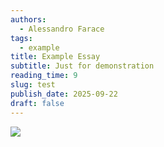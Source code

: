 ```yaml
---
authors:
  - Alessandro Farace
tags:
  - example
title: Example Essay
subtitle: Just for demonstration
reading_time: 9
slug: test
publish_date: 2025-09-22
draft: false
---
```

![](CleanShot%202025-09-22%20at%2017.24.31@2x.png)